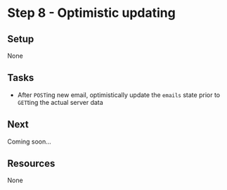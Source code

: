 # Step 8 - Optimistic updating

## Setup

None

## Tasks

- After `POST`ing new email, optimistically update the `emails` state prior to `GET`ting the actual server data

## Next

Coming soon...

## Resources

None
